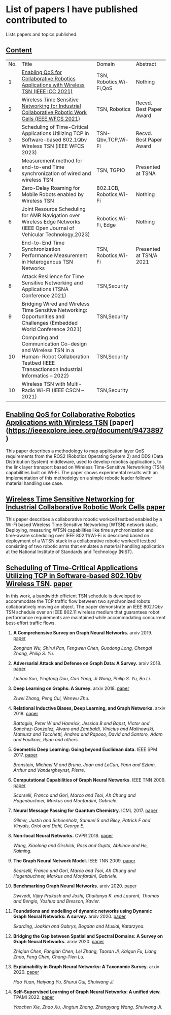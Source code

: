 # List of papers I have published contributed to
Lists papers and topics published.

## [Content](#content)

<table>
<tr><td>No.</td><td>Title</td><td>Domain</td><td>Abstract</td></tr>
<tr><td>1</td><td><a href="#Enabling QoS for Collaborative Robotics Applications with Wireless TSN">Enabling QoS for Collaborative Robotics Applications with Wireless TSN (IEEE ICC 2021) </a> </td><td>TSN, Robotics,Wi-Fi,QoS</td><td>Nothing </td></tr> 
<tr><td>2</td><td><a href="#Wireless Time Sensitive Networking for Industrial Collaborative Robotic Work Cells"> Wireless Time Sensitive Networking for Industrial Collaborative Robotic Work Cells (IEEE WFCS 2021) </a> </td><td>TSN, Robotics</td><td>Recvd. Best Paper Award </td></tr> 
<tr><td>3</td><td> Scheduling of Time-Critical Applications Utilizing TCP in Software-based 802.1Qbv Wireless TSN (IEEE WFCS 2023) </td><td>TSN-Qbv,TCP,Wi-Fi </td><td>Recvd. Best Paper Award </td></tr> 
<tr><td>4</td><td>Measurement method for end-to-end Time synchronization of wired and wireless TSN </td><td>TSN, TGPIO </td><td>Presented at TSNA </td></tr> 
<tr><td>5</td><td>Zero-Delay Roaming for Mobile Robots enabled by Wireless TSN </td><td>802.1CB, Robotics,Wi-Fi</td><td>Nothing </td></tr> 
<tr><td>6</td><td>Joint Resource Scheduling for AMR Navigation over Wireless Edge Networks (IEEE Open Journal of Vehicular Technology,2023) </td><td>Robotics,Wi-Fi, Edge</td><td>Nothing </td></tr> 
<tr><td>7</td><td>End-to-End Time Synchronization Performance Measurement in Heterogenous TSN Networks </td><td>TSN, Robotics,Wi-Fi</td><td>Presented at TSN/A 2021</td></tr> 
<tr><td>8</td><td>Attack Resilience for Time Sensitive Networking and Applications (TSNA Conference 2021) </td><td>TSN,Security</td><td></td></tr> 
<tr><td>9</td><td>Bridging Wired and Wireless Time Sensitive Networking: Opportunities and Challenges (Embedded World Conference 2021)</td><td>TSN,Security</td><td></td></tr> 
<tr><td>10</td><td>Computing and Communication Co-design and Wireless TSN in a Human-Robot Collaboration Testbed (IEEE Transactionson Industrial Informatics – 2022)</td><td>TSN,Security</td><td></td></tr> 
<tr><td>10</td><td>Wireless TSN with Multi-Radio Wi-Fi (IEEE CSCN – 2021)</td><td>TSN,Security</td><td></td></tr> 
</table>


## [Enabling QoS for Collaborative Robotics Applications with Wireless TSN](#content) [paper] (https://ieeexplore.ieee.org/document/9473897)
This paper describes a methodology to map application layer QoS requirements from the ROS2 (Robotics Operating System 2) and DDS (Data Distribution System) middleware, used to develop robotics applications, to the link layer transport based on Wireless Time-Sensitive Networking (TSN) capabilities built on Wi-Fi. The paper shows experimental results with an implementation of this methodolgy on a simple robotic leader follower material handling use case. 

## [Wireless Time Sensitive Networking for Industrial Collaborative Robotic Work Cells](#content) [paper](https://ieeexplore.ieee.org/document/9483447)
This paper describes a collaborative robotic workcell testbed enabled by a Wi-Fi based Wireless Time Sensitive Networking (WTSN) network stack. Deploying, measuring WTSN capabilities like time synchronization and time-aware scheduling over IEEE 802.11/Wi-Fi is described based on deployment of a WTSN stack in a collaborative robotic workcell testbed consisting of two robotic arms that emulates a material handling application at the National Institute of Standards and Technology (NIST).

## [Scheduling of Time-Critical Applications Utilizing TCP in Software-based 802.1Qbv Wireless TSN](#content). [paper](https://ieeexplore.ieee.org/document/10144232)
In this work, a bandwidth efficient TSN schedule is developed to accommodate the TCP traffic flow between two synchronized robots collaboratively moving an object. The paper demonstrate an IEEE 802.1Qbv TSN schedule over an IEEE 802.11 wireless medium that guarantees robot performance requirements are maintained while accommodating concurrent best-effort traffic flows. 

1. **A Comprehensive Survey on Graph Neural Networks.** arxiv 2019. [paper](https://arxiv.org/pdf/1901.00596.pdf)

    *Zonghan Wu, Shirui Pan, Fengwen Chen, Guodong Long, Chengqi Zhang, Philip S. Yu.*
    
1. **Adversarial Attack and Defense on Graph Data: A Survey.** arxiv 2018. [paper](https://arxiv.org/pdf/1812.10528.pdf)

    *Lichao Sun, Yingtong Dou, Carl Yang, Ji Wang, Philip S. Yu, Bo Li.* 

1. **Deep Learning on Graphs: A Survey.** arxiv 2018. [paper](https://arxiv.org/pdf/1812.04202.pdf)

    *Ziwei Zhang, Peng Cui, Wenwu Zhu.*

1. **Relational Inductive Biases, Deep Learning, and Graph Networks.** arxiv 2018. [paper](https://arxiv.org/pdf/1806.01261.pdf)

    *Battaglia, Peter W and Hamrick, Jessica B and Bapst, Victor and Sanchez-Gonzalez, Alvaro and Zambaldi, Vinicius and Malinowski, Mateusz and Tacchetti, Andrea and Raposo, David and Santoro, Adam and Faulkner, Ryan and others.*

1. **Geometric Deep Learning: Going beyond Euclidean data.** IEEE SPM 2017. [paper](https://arxiv.org/pdf/1611.08097.pdf)

    *Bronstein, Michael M and Bruna, Joan and LeCun, Yann and Szlam, Arthur and Vandergheynst, Pierre.*

1. **Computational Capabilities of Graph Neural Networks.** IEEE TNN 2009. [paper](https://ieeexplore.ieee.org/stamp/stamp.jsp?tp=&arnumber=4703190)

    *Scarselli, Franco and Gori, Marco and Tsoi, Ah Chung and Hagenbuchner, Markus and Monfardini, Gabriele.*

1. **Neural Message Passing for Quantum Chemistry.** ICML 2017. [paper](https://arxiv.org/pdf/1704.01212.pdf)

    *Gilmer, Justin and Schoenholz, Samuel S and Riley, Patrick F and Vinyals, Oriol and Dahl, George E.*

1. **Non-local Neural Networks.** CVPR 2018. [paper](http://openaccess.thecvf.com/content_cvpr_2018/papers/Wang_Non-Local_Neural_Networks_CVPR_2018_paper.pdf)

    *Wang, Xiaolong and Girshick, Ross and Gupta, Abhinav and He, Kaiming.*

1. **The Graph Neural Network Model.** IEEE TNN 2009. [paper](https://ieeexplore.ieee.org/stamp/stamp.jsp?tp=&arnumber=4700287)

    *Scarselli, Franco and Gori, Marco and Tsoi, Ah Chung and Hagenbuchner, Markus and Monfardini, Gabriele.*
    
1. **Benchmarking Graph Neural Networks.** arxiv 2020. [paper](https://arxiv.org/pdf/2003.00982.pdf)

    *Dwivedi, Vijay Prakash and Joshi, Chaitanya K. and Laurent, Thomas and Bengio, Yoshua and Bresson, Xavier.*

1. **Foundations and modelling of dynamic networks using Dynamic Graph Neural Networks: A survey.** arxiv 2020. [paper](https://arxiv.org/abs/2005.07496)

    *Skarding, Joakim and Gabrys, Bogdan and Musial, Katarzyna.*

1. **Bridging the Gap between Spatial and Spectral Domains: A Survey on Graph Neural Networks.** arxiv 2020. [paper](https://arxiv.org/abs/2002.11867)

    *Zhiqian Chen, Fanglan Chen, Lei Zhang, Taoran Ji, Kaiqun Fu, Liang Zhao, Feng Chen, Chang-Tien Lu.*
    
1. **Explainability in Graph Neural Networks: A Taxonomic Survey.** arxiv 2020. [paper](https://arxiv.org/abs/2012.15445)

    *Hao Yuan, Haiyang Yu, Shurui Gui, Shuiwang Ji.*

1. **Self-Supervised Learning of Graph Neural Networks: A unified view.** TPAMI 2022. [paper](https://ieeexplore.ieee.org/abstract/document/9764632)

    *Yaochen Xie, Zhao Xu, Jingtun Zhang, Zhangyang Wang, Shuiwang Ji.*
